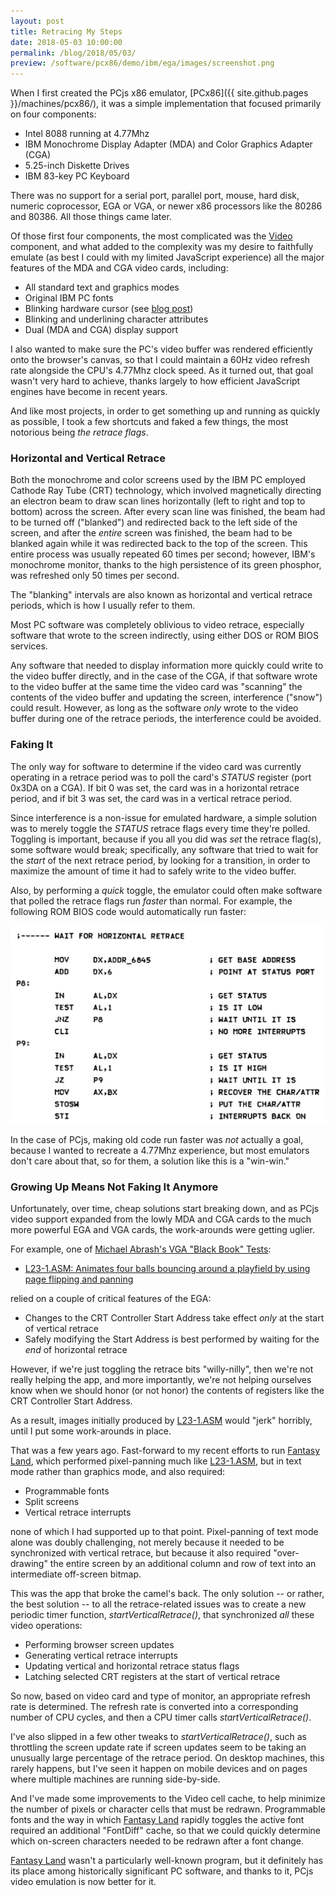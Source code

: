 ```yaml
---
layout: post
title: Retracing My Steps
date: 2018-05-03 10:00:00
permalink: /blog/2018/05/03/
preview: /software/pcx86/demo/ibm/ega/images/screenshot.png
---
```


When I first created the PCjs x86 emulator, [PCx86]({{ site.github.pages }}/machines/pcx86/), it was a simple
implementation that focused primarily on four components:

- Intel 8088 running at 4.77Mhz
- IBM Monochrome Display Adapter (MDA) and Color Graphics Adapter (CGA)
- 5.25-inch Diskette Drives
- IBM 83-key PC Keyboard

There was no support for a serial port, parallel port, mouse, hard disk, numeric coprocessor, EGA or VGA, or
newer x86 processors like the 80286 and 80386.  All those things came later.

Of those first four components, the most complicated was the [Video](/machines/pcx86/lib/video.js) component, and
what added to the complexity was my desire to faithfully emulate (as best I could with my limited JavaScript experience)
all the major features of the MDA and CGA video cards, including:

- All standard text and graphics modes
- Original IBM PC fonts
- Blinking hardware cursor (see [blog post](/blog/2018/03/20/))
- Blinking and underlining character attributes
- Dual (MDA and CGA) display support

I also wanted to make sure the PC's video buffer was rendered efficiently onto the browser's canvas, so that I could
maintain a 60Hz video refresh rate alongside the CPU's 4.77Mhz clock speed.  As it turned out, that goal wasn't very
hard to achieve, thanks largely to how efficient JavaScript engines have become in recent years.

And like most projects, in order to get something up and running as quickly as possible, I took a few shortcuts and
faked a few things, the most notorious being *the retrace flags*.

### Horizontal and Vertical Retrace

Both the monochrome and color screens used by the IBM PC employed Cathode Ray Tube (CRT) technology, which involved
magnetically directing an electron beam to draw scan lines horizontally (left to right and top to bottom) across the
screen.  After every scan line was finished, the beam had to be turned off ("blanked") and redirected back to the left
side of the screen, and after the *entire* screen was finished, the beam had to be blanked again while it was redirected
back to the top of the screen.  This entire process was usually repeated 60 times per second; however, IBM's monochrome
monitor, thanks to the high persistence of its green phosphor, was refreshed only 50 times per second.

The "blanking" intervals are also known as horizontal and vertical retrace periods, which is how I usually refer to them.

Most PC software was completely oblivious to video retrace, especially software that wrote to the screen indirectly,
using either DOS or ROM BIOS services.

Any software that needed to display information more quickly could write to the video buffer directly, and in the case
of the CGA, if that software wrote to the video buffer at the same time the video card was "scanning" the contents of
the video buffer and updating the screen, interference ("snow") could result.  However, as long as the software *only*
wrote to the video buffer during one of the retrace periods, the interference could be avoided.

### Faking It

The only way for software to determine if the video card was currently operating in a retrace period was to poll the
card's *STATUS* register (port 0x3DA on a CGA).  If bit 0 was set, the card was in a horizontal retrace period, and if
bit 3 was set, the card was in a vertical retrace period.

Since interference is a non-issue for emulated hardware, a simple solution was to merely toggle the *STATUS* retrace
flags every time they're polled.  Toggling is important, because if you all you did was *set* the retrace flag(s), some
software would break; specifically, any software that tried to wait for the *start* of the next retrace period, by
looking for a transition, in order to maximize the amount of time it had to safely write to the video buffer.

Also, by performing a *quick* toggle, the emulator could often make software that polled the retrace flags run *faster*
than normal.  For example, the following ROM BIOS code would automatically run faster:

![5150 ROM BIOS Retrace](/blog/images/5150-bios-retrace.png)

In the case of PCjs, making old code run faster was *not* actually a goal, because I wanted to recreate a 4.77Mhz
experience, but most emulators don't care about that, so for them, a solution like this is a "win-win."

### Growing Up Means Not Faking It Anymore

Unfortunately, over time, cheap solutions start breaking down, and as PCjs video support expanded from
the lowly MDA and CGA cards to the much more powerful EGA and VGA cards, the work-arounds were getting uglier.

For example, one of [Michael Abrash's VGA "Black Book" Tests](/software/pcx86/test/vga/blackbook/):

- [L23-1.ASM: Animates four balls bouncing around a playfield by using page flipping and panning](/software/pcx86/test/vga/blackbook/L23-1/)

relied on a couple of critical features of the EGA:

- Changes to the CRT Controller Start Address take effect *only* at the start of vertical retrace
- Safely modifying the Start Address is best performed by waiting for the *end* of horizontal retrace

However, if we're just toggling the retrace bits "willy-nilly", then we're not really helping the app, and more
importantly, we're not helping ourselves know when we should honor (or not honor) the contents of registers like the
CRT Controller Start Address.

As a result, images initially produced by [L23-1.ASM](/software/pcx86/test/vga/blackbook/L23-1/) would "jerk" horribly,
until I put some work-arounds in place.

That was a few years ago.  Fast-forward to my recent efforts to run [Fantasy Land](/blog/2018/04/23/), which performed
pixel-panning much like [L23-1.ASM](/software/pcx86/test/vga/blackbook/L23-1/), but in text mode rather than graphics mode, and
also required:

- Programmable fonts
- Split screens
- Vertical retrace interrupts

none of which I had supported up to that point.  Pixel-panning of text mode alone was doubly challenging, not merely
because it needed to be synchronized with vertical retrace, but because it also required "over-drawing" the entire
screen by an additional column and row of text into an intermediate off-screen bitmap.

This was the app that broke the camel's back.  The only solution -- or rather, the best solution -- to all the
retrace-related issues was to create a new periodic timer function, *startVerticalRetrace()*, that synchronized *all*
these video operations:

- Performing browser screen updates
- Generating vertical retrace interrupts
- Updating vertical and horizontal retrace status flags
- Latching selected CRT registers at the start of vertical retrace

So now, based on video card and type of monitor, an appropriate refresh rate is determined.  The refresh rate is
converted into a corresponding number of CPU cycles, and then a CPU timer calls *startVerticalRetrace()*.

I've also slipped in a few other tweaks to *startVerticalRetrace()*, such as throttling the screen update rate if
screen updates seem to be taking an unusually large percentage of the retrace period.  On desktop machines, this rarely
happens, but I've seen it happen on mobile devices and on pages where multiple machines are running side-by-side.

And I've made some improvements to the Video cell cache, to help minimize the number of pixels or character cells
that must be redrawn.  Programmable fonts and the way in which [Fantasy Land](/software/pcx86/demo/ibm/ega/) rapidly
toggles the active font required an additional "FontDiff" cache, so that we could quickly determine which on-screen
characters needed to be redrawn after a font change.

[Fantasy Land](/blog/2017/07/03/) wasn't a particularly well-known program, but it definitely has its place among
historically significant PC software, and thanks to it, PCjs video emulation is now better for it.
